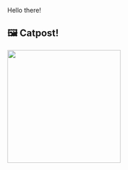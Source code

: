 Hello there!



## 🖼️ Catpost!

<sub>
    <img src="https://cdn2.thecatapi.com/images/b3j.jpg" height="256">
</sub>

